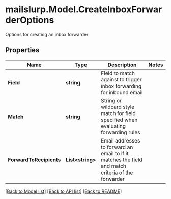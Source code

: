 # mailslurp.Model.CreateInboxForwarderOptions
Options for creating an inbox forwarder
## Properties

Name | Type | Description | Notes
------------ | ------------- | ------------- | -------------
**Field** | **string** | Field to match against to trigger inbox forwarding for inbound email | 
**Match** | **string** | String or wildcard style match for field specified when evaluating forwarding rules | 
**ForwardToRecipients** | **List&lt;string&gt;** | Email addresses to forward an email to if it matches the field and match criteria of the forwarder | 

[[Back to Model list]](../README#documentation-for-models) [[Back to API list]](../README#documentation-for-api-endpoints) [[Back to README]](../README)

